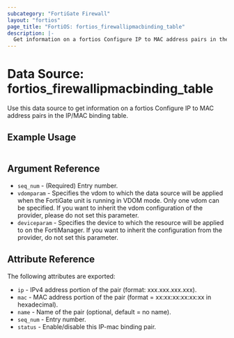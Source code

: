```yaml
---
subcategory: "FortiGate Firewall"
layout: "fortios"
page_title: "FortiOS: fortios_firewallipmacbinding_table"
description: |-
  Get information on a fortios Configure IP to MAC address pairs in the IP/MAC binding table.
---
```


# Data Source: fortios_firewallipmacbinding_table
Use this data source to get information on a fortios Configure IP to MAC address pairs in the IP/MAC binding table.


## Example Usage

```hcl

```

## Argument Reference

* `seq_num` - (Required) Entry number.
* `vdomparam` - Specifies the vdom to which the data source will be applied when the FortiGate unit is running in VDOM mode. Only one vdom can be specified. If you want to inherit the vdom configuration of the provider, please do not set this parameter.
* `deviceparam` - Specifies the device to which the resource will be applied to on the FortiManager. If you want to inherit the configuration from the provider, do not set this parameter.

## Attribute Reference

The following attributes are exported:

* `ip` - IPv4 address portion of the pair (format: xxx.xxx.xxx.xxx).
* `mac` - MAC address portion of the pair (format = xx:xx:xx:xx:xx:xx in hexadecimal).
* `name` - Name of the pair (optional, default = no name).
* `seq_num` - Entry number.
* `status` - Enable/disable this IP-mac binding pair.
